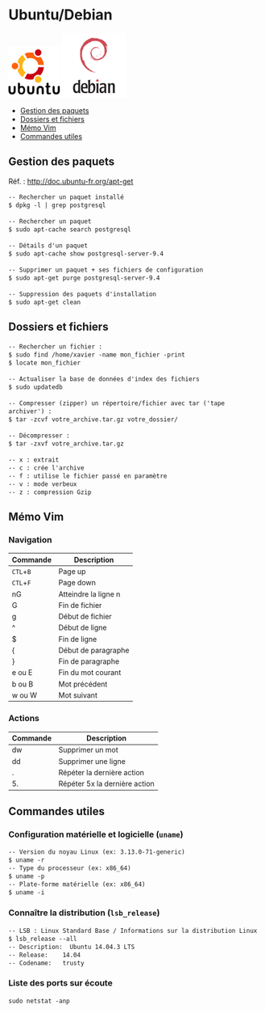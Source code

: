 # Ubuntu/Debian

![Logo Ubuntu](img/ubuntu-logo.png)
![Logo Debian](img/debian-logo.png)

* [Gestion des paquets](#paquets)
* [Dossiers et fichiers](#files)
* [Mémo Vim](#vim)
* [Commandes utiles](#tips)

## <a name="paquets"></a>Gestion des paquets

Réf. : http://doc.ubuntu-fr.org/apt-get

```
-- Rechercher un paquet installé
$ dpkg -l | grep postgresql

-- Rechercher un paquet
$ sudo apt-cache search postgresql

-- Détails d'un paquet
$ sudo apt-cache show postgresql-server-9.4

-- Supprimer un paquet + ses fichiers de configuration
$ sudo apt-get purge postgresql-server-9.4

-- Suppression des paquets d'installation
$ sudo apt-get clean
```

## <a name="files"></a>Dossiers et fichiers

```
-- Rechercher un fichier :
$ sudo find /home/xavier -name mon_fichier -print
$ locate mon_fichier

-- Actualiser la base de données d'index des fichiers
$ sudo updatedb

-- Compresser (zipper) un répertoire/fichier avec tar ('tape archiver') :
$ tar -zcvf votre_archive.tar.gz votre_dossier/

-- Décompresser :
$ tar -zxvf votre_archive.tar.gz

-- x : extrait
-- c : crée l'archive
-- f : utilise le fichier passé en paramètre
-- v : mode verbeux
-- z : compression Gzip
```

## <a name="vim"></a>Mémo Vim

### Navigation

|Commande |Description         |
|---------|--------------------|
|`CTL`+`B`|Page up             |
|`CTL`+`F`|Page down           |
|nG       |Atteindre la ligne n|
|G        |Fin de fichier      |
|g        |Début de fichier    |
|^        |Début de ligne      |
|$        |Fin de ligne        |
|{        |Début de paragraphe |
|}        |Fin de paragraphe   |
|e ou E   |Fin du mot courant  |
|b ou B   |Mot précédent       |
|w ou W   |Mot suivant         |

### Actions

|Commande |Description                  |
|---------|-----------------------------|
|dw       |Supprimer un mot             |
|dd       |Supprimer une ligne          |
|.        |Répéter la dernière action   |
|5.       |Répéter 5x la dernière action|

## <a name="tips"></a>Commandes utiles

### Configuration matérielle et logicielle (`uname`)

```
-- Version du noyau Linux (ex: 3.13.0-71-generic)
$ uname -r
-- Type du processeur (ex: x86_64)
$ uname -p
-- Plate-forme matérielle (ex: x86_64)
$ uname -i
```

### Connaître la distribution (`lsb_release`)

```
-- LSB : Linux Standard Base / Informations sur la distribution Linux
$ lsb_release --all
-- Description:  Ubuntu 14.04.3 LTS
-- Release:    14.04
-- Codename:   trusty
```

### Liste des ports sur écoute

```shell
sudo netstat -anp
```
